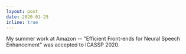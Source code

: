```yaml
---
layout: post
date: 2020-01-25
inline: true
---
```

My summer work at Amazon -- "Efficient Front-ends for Neural Speech Enhancement" was accepted to ICASSP 2020.
